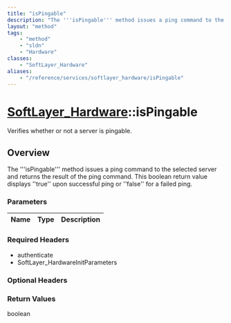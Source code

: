 ```yaml
---
title: "isPingable"
description: "The '''isPingable''' method issues a ping command to the selected server and returns the result of the ping command. Thi... "
layout: "method"
tags:
    - "method"
    - "sldn"
    - "Hardware"
classes:
    - "SoftLayer_Hardware"
aliases:
    - "/reference/services/softlayer_hardware/isPingable"
---
```

# [SoftLayer_Hardware](/reference/services/SoftLayer_Hardware)::isPingable

Verifies whether or not a server is pingable.


## Overview 
The '''isPingable''' method issues a ping command to the selected server and returns the result of the ping command. This boolean return value displays ''true'' upon successful ping or ''false'' for a failed ping. 

### Parameters 
|Name | Type | Description |
| --- | --- | --- |


### Required Headers
* authenticate
* SoftLayer_HardwareInitParameters

### Optional Headers

### Return Values
boolean

